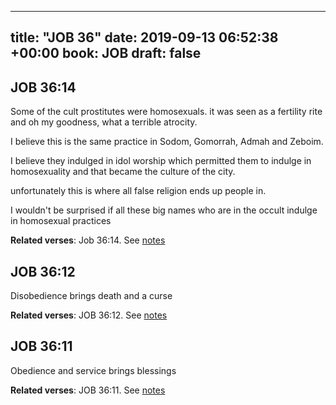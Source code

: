 
---
title: "JOB 36"
date: 2019-09-13 06:52:38 +00:00
book: JOB
draft: false
---

## JOB 36:14

Some of the cult prostitutes were homosexuals. it was seen as a fertility rite and oh my goodness, what a terrible atrocity.

I believe this is the same practice in Sodom, Gomorrah, Admah and Zeboim.

I believe they indulged in idol worship which permitted them to indulge in homosexuality and that became the culture of the city.

unfortunately this is where all false religion ends up people in.

I wouldn't be surprised if all these big names who are in the occult indulge in homosexual practices

**Related verses**: Job 36:14. See [notes](https://my.bible.com/notes/3252276395640611722)


## JOB 36:12

Disobedience brings death and a curse

**Related verses**: JOB 36:12. See [notes](https://my.bible.com/notes/2684841347324306407)


## JOB 36:11

Obedience and service brings blessings

**Related verses**: JOB 36:11. See [notes](https://my.bible.com/notes/2684841114255221733)

